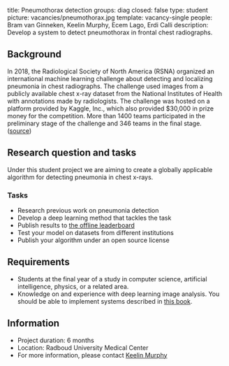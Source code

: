 title: Pneumothorax detection
groups: diag
closed: false
type: student
picture: vacancies/pneumothorax.jpg
template: vacancy-single
people: Bram van Ginneken, Keelin Murphy, Ecem Lago, Erdi Calli
description: Develop a system to detect pneumothorax in frontal chest radiographs.


## Background
In 2018, the Radiological Society of North America (RSNA) organized an international machine learning challenge about detecting and localizing pneumonia in chest radiographs. The challenge used images from a publicly available chest x-ray dataset from the National Institutes of Health with annotations made by radiologists. The challenge was hosted on a platform provided by Kaggle, Inc., which also provided $30,000 in prize money for the competition. More than 1400 teams participated in the preliminary stage of the challenge and 346 teams in the final stage. ([source](https://www.ajronline.org/doi/full/10.2214/AJR.19.21512)) 

## Research question and tasks
Under this student project we are aiming to create a globally applicable algorithm for detecting pneumonia in chest x-rays. 

### Tasks
* Research previous work on pneumonia detection
* Develop a deep learning method that tackles the task
* Publish results to [the offline leaderboard](https://www.kaggle.com/c/rsna-pneumonia-detection-challenge/leaderboard)
* Test your model on datasets from different institutions
* Publish your algorithm under an open source license

<!-- ## Innovation -->


## Requirements
- Students at the final year of a study in computer science, artificial intelligence, physics, or a related area.
- Knowledge on and experience with deep learning image analysis. You should be able to implement systems described in [this book](https://www.manning.com/books/deep-learning-with-python). 

## Information

- Project duration: 6 months
- Location: Radboud University Medical Center
- For more information, please contact [Keelin Murphy](http://diagnijmegen.nl/index.php/Person?name=Keelin_Murphy)
